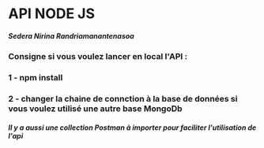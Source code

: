 # API NODE JS

##### Sedera Nirina Randriamanantenasoa

### Consigne si vous voulez lancer en local l'API :
### 1 - npm install
### 2 - changer la chaine de connction à la base de données si vous voulez utilisé une autre base MongoDb

##### Il y a aussi une collection Postman à importer pour faciliter l'utilisation de l'api

